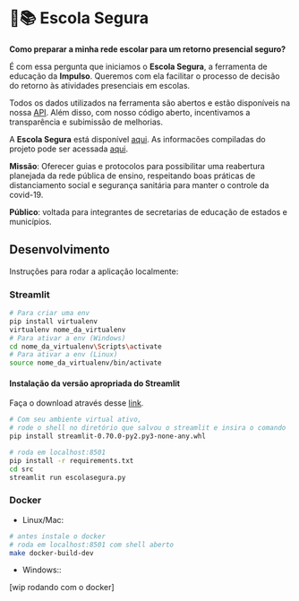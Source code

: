# 🏫📚 Escola Segura

**Como preparar a minha rede escolar para um retorno presencial seguro?**

É com essa pergunta que iniciamos o **Escola Segura**, a ferramenta de educação da **Impulso**. Queremos com ela facilitar o processo de decisão do retorno às atividades presenciais em escolas. 

Todos os dados utilizados na ferramenta são abertos e estão disponíveis na nossa [API](http://datasource.coronacidades.org/br). Além disso, com nosso código aberto, incentivamos a transparência e subimissão de melhorias.

A **Escola Segura** está disponível [aqui](https://escolasegura.coronacidades.org/). As informacões compiladas do projeto pode ser acessada [aqui](https://sites.google.com/impulsogov.org/wiki-techdados/produtos/escola-segura?authuser=1&read_current=1).

**Missão**:  Oferecer guias e protocolos para possibilitar uma reabertura planejada da rede pública de ensino, respeitando boas práticas de distanciamento social e segurança sanitária para manter o controle da covid-19. 

**Público**: voltada para integrantes de secretarias de educação de estados e municípios.


## Desenvolvimento

Instruções para rodar a aplicação localmente:

### Streamlit

```bash
# Para criar uma env
pip install virtualenv
virtualenv nome_da_virtualenv
# Para ativar a env (Windows)
cd nome_da_virtualenv\Scripts\activate
# Para ativar a env (Linux)
source nome_da_virtualenv/bin/activate
```
#### Instalação da versão apropriada do Streamlit
Faça o download através desse [link](https://escolasegura.coronacidades.org/).

```bash
# Com seu ambiente virtual ativo,
# rode o shell no diretório que salvou o streamlit e insira o comando
pip install streamlit-0.70.0-py2.py3-none-any.whl
```

```bash
# roda em localhost:8501
pip install -r requirements.txt
cd src
streamlit run escolasegura.py
```
### Docker

- Linux/Mac:

```bash
# antes instale o docker
# roda em localhost:8501 com shell aberto
make docker-build-dev
```

- Windows::

[wip rodando com o docker]
